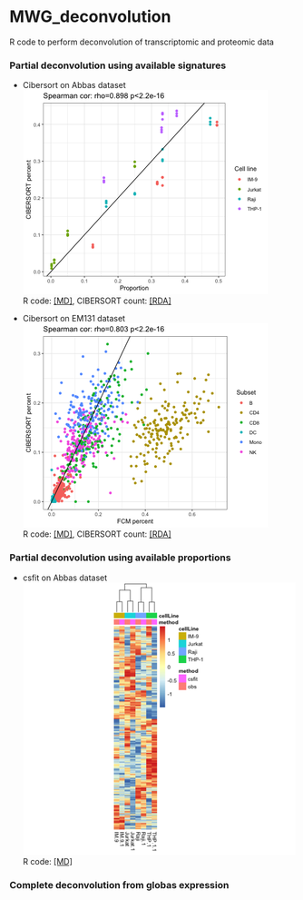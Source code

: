 # MWG_deconvolution
R code to perform deconvolution of transcriptomic and proteomic data
  
  
### Partial deconvolution using available signatures
- Cibersort on Abbas dataset  
![Fig. 1a](figure/plot-abbas-cibersort-1.png)  
R code: [[MD]](code/20190621_Abbas.cibersort.md), CIBERSORT count: [[RDA]](output/abbas.cibersort.RData)  
  
- Cibersort on EM131 dataset  
![Fig. 1b](figure/plot-fcm-cibersort-1.png)  
R code: [[MD]](code/20190621_HBV.cibersort.md), CIBERSORT count: [[RDA]](output/em131.cibersort.RData)  
  
  
### Partial deconvolution using available proportions
- csfit on Abbas dataset  
![Fig. 2](figure/csfit-abbas-heatmap-1.png)  
R code: [[MD]](code/20190623_Abbas.csfit.md)  
  
  
### Complete deconvolution from globas expression
